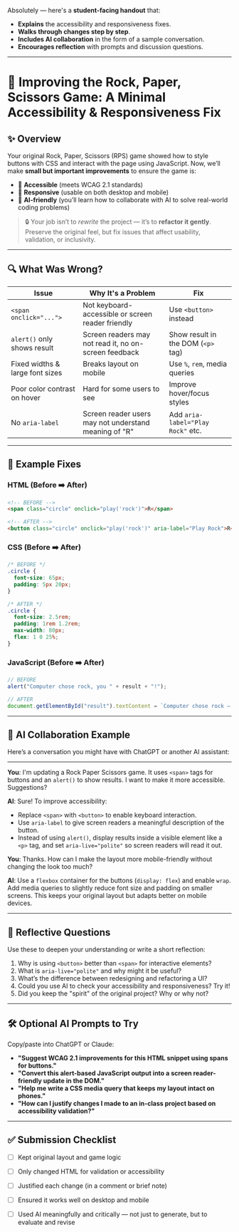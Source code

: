 Absolutely — here's a **student-facing handout** that:

* **Explains** the accessibility and responsiveness fixes.
* **Walks through changes step by step**.
* **Includes AI collaboration** in the form of a sample conversation.
* **Encourages reflection** with prompts and discussion questions.

---

# 🧠 Improving the Rock, Paper, Scissors Game: A Minimal Accessibility & Responsiveness Fix

## ✨ Overview

Your original Rock, Paper, Scissors (RPS) game showed how to style buttons with CSS and interact with the page using JavaScript. Now, we’ll make **small but important improvements** to ensure the game is:

* 🦽 **Accessible** (meets WCAG 2.1 standards)
* 📱 **Responsive** (usable on both desktop and mobile)
* 🤖 **AI-friendly** (you’ll learn how to collaborate with AI to solve real-world coding problems)

> 🔒 Your job isn’t to *rewrite* the project — it’s to **refactor it gently**. Preserve the original feel, but fix issues that affect usability, validation, or inclusivity.

---

## 🔍 What Was Wrong?

| Issue                           | Why It's a Problem                                    | Fix                                |
| ------------------------------- | ----------------------------------------------------- | ---------------------------------- |
| `<span onclick="...">`          | Not keyboard-accessible or screen reader friendly     | Use `<button>` instead             |
| `alert()` only shows result     | Screen readers may not read it, no on-screen feedback | Show result in the DOM (`<p>` tag) |
| Fixed widths & large font sizes | Breaks layout on mobile                               | Use `%`, `rem`, media queries      |
| Poor color contrast on hover    | Hard for some users to see                            | Improve hover/focus styles         |
| No `aria-label`                 | Screen reader users may not understand meaning of "R" | Add `aria-label="Play Rock"` etc.  |

---

## 🧪 Example Fixes

### HTML (Before ➡️ After)

```html
<!-- BEFORE -->
<span class="circle" onclick="play('rock')">R</span>

<!-- AFTER -->
<button class="circle" onclick="play('rock')" aria-label="Play Rock">R</button>
```

### CSS (Before ➡️ After)

```css
/* BEFORE */
.circle {
  font-size: 65px;
  padding: 5px 20px;
}

/* AFTER */
.circle {
  font-size: 2.5rem;
  padding: 1rem 1.2rem;
  max-width: 80px;
  flex: 1 0 25%;
}
```

### JavaScript (Before ➡️ After)

```js
// BEFORE
alert("Computer chose rock, you " + result + "!");

// AFTER
document.getElementById("result").textContent = `Computer chose rock — ${result}`;
```

---

## 💬 AI Collaboration Example

Here’s a conversation you might have with ChatGPT or another AI assistant:

---

**You**:
I'm updating a Rock Paper Scissors game. It uses `<span>` tags for buttons and an `alert()` to show results. I want to make it more accessible. Suggestions?

**AI**:
Sure! To improve accessibility:

* Replace `<span>` with `<button>` to enable keyboard interaction.
* Use `aria-label` to give screen readers a meaningful description of the button.
* Instead of using `alert()`, display results inside a visible element like a `<p>` tag, and set `aria-live="polite"` so screen readers will read it out.

**You**:
Thanks. How can I make the layout more mobile-friendly without changing the look too much?

**AI**:
Use a `flexbox` container for the buttons (`display: flex`) and enable `wrap`. Add media queries to slightly reduce font size and padding on smaller screens. This keeps your original layout but adapts better on mobile devices.

---

## 🧠 Reflective Questions

Use these to deepen your understanding or write a short reflection:

1. Why is using `<button>` better than `<span>` for interactive elements?
2. What is `aria-live="polite"` and why might it be useful?
3. What’s the difference between redesigning and refactoring a UI?
4. Could you use AI to check your accessibility and responsiveness? Try it!
5. Did you keep the "spirit" of the original project? Why or why not?

---

## 🛠️ Optional AI Prompts to Try

Copy/paste into ChatGPT or Claude:

* **"Suggest WCAG 2.1 improvements for this HTML snippet using spans for buttons."**
* **"Convert this alert-based JavaScript output into a screen reader-friendly update in the DOM."**
* **"Help me write a CSS media query that keeps my layout intact on phones."**
* **"How can I justify changes I made to an in-class project based on accessibility validation?"**

---

## ✅ Submission Checklist

* [ ] Kept original layout and game logic
* [ ] Only changed HTML for validation or accessibility
* [ ] Justified each change (in a comment or brief note)
* [ ] Ensured it works well on desktop and mobile
* [ ] Used AI meaningfully and critically — not just to generate, but to evaluate and revise

